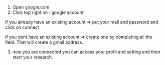

1) Open google.com
2) Click top right on : google account

if you already have an existing account => put your mail and password and click on connect

if you dont have an existing account => create one by completing all the field.
That will create a gmail address.

3) now you are connected you can access your profil and setting and then start your research.




